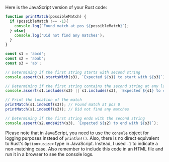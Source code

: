  Here is the JavaScript version of your Rust code:

```js
function printMatch(possibleMatch) {
  if (possibleMatch !== -1){
    console.log(`Found match at pos ${possibleMatch}`);
  } else{
    console.log('Did not find any matches');
  }
}

const s1 = 'abcd';
const s2 = 'abab';
const s3 = 'ab';

// Determining if the first string starts with second string
console.assert(s1.startsWith(s3), `Expected ${s1} to start with ${s3}`);

// Determining if the first string contains the second string at any location
console.assert(s1.includes(s2) || s1.includes(s3), `Expected ${s1} to contain ${s2 || s3}`);

// Print the location of the match 
printMatch(s1.indexOf(s3)); // Found match at pos 0
printMatch(s1.indexOf(s2)); // Did not find any matches

// Determining if the first string ends with the second string
console.assert(s2.endsWith(s3), `Expected ${s2} to end with ${s3}`);
```

Please note that in JavaScript, you need to use the `console` object for logging purposes instead of `println!()`. Also, there is no direct equivalent to Rust's `Option<usize>` type in JavaScript. Instead, I used `-1` to indicate a non-matching case. Also remember to include this code in an HTML file and run it in a browser to see the console logs.
